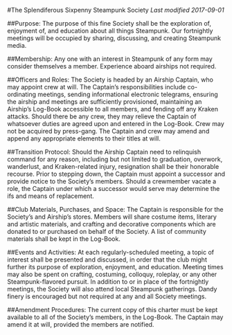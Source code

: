 #The Splendiferous Sixpenny Steampunk Society
*Last modified 2017-09-01*

##Purpose: 
The purpose of this fine Society shall be the exploration of, enjoyment of, and education about all things Steampunk. Our fortnightly meetings will be occupied by sharing, discussing, and creating Steampunk media. 

##Membership: 
Any one with an interest in Steampunk of any form may consider themselves a member. Experience aboard airships not required.

##Officers and Roles: 
The Society is headed by an Airship Captain, who may appoint crew at will. The Captain’s responsibilities include co-ordinating meetings, sending informational electronic telegrams, ensuring the airship and meetings are sufficiently provisioned, maintaining an Airship’s Log-Book accessible to all members, and fending off any Kraken attacks. Should there be any crew, they may relieve the Captain of whatsoever duties are agreed upon and entered in the Log-Book. Crew may not be acquired by press-gang. The Captain and crew may amend and append any appropriate elements to their titles at will.

##Transition Protocol: 
Should the Airship Captain need to relinquish command for any reason, including but not limited to graduation, overwork, wanderlust, and Kraken-related injury, resignation shall be their honorable recourse. Prior to stepping down, the Captain must appoint a successor and provide notice to the Society’s members. Should a crewmember vacate a role, the Captain under which a successor would serve may determine the ifs and means of replacement. 

##Club Materials, Purchases, and Space: 
The Captain is responsible for the Society’s and Airship’s stores. Members will share costume items, literary and artistic materials, and crafting and decorative components which are donated to or purchased on behalf of the Society. A list of community materials shall be kept in the Log-Book.

##Events and Activities: 
At each regularly-scheduled meeting, a topic of interest shall be presented and discussed, in order that the club might further its purpose of exploration, enjoyment, and education. Meeting times may also be spent on crafting, costuming, colloquy, roleplay, or any other Steampunk-flavored pursuit. In addition to or in place of the fortnightly meetings, the Society will also attend local Steampunk gatherings. Dandy finery is encouraged but not required at any and all Society meetings.

##Amendment Procedures:
The current copy of this charter must be kept available to all of the Society’s members, in the Log-Book. The Captain may amend it at will, provided the members are notified. 

